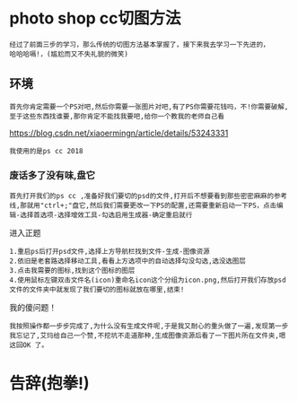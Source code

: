 # photo shop cc切图方法

    经过了前面三步的学习，那么传统的切图方法基本掌握了，接下来我去学习一下先进的，
    哈哈哈嗝!，(尴尬而又不失礼貌的微笑)

## 环境

    首先你肯定需要一个PS对吧,然后你需要一张图片对吧,有了PS你需要花钱吗，不!你需要破解,至于这些东西找谁要,那你肯定不能找我要吧,给你一个教我的老师自己看
https://blog.csdn.net/xiaoermingn/article/details/53243331
    
    我使用的是ps cc 2018
### 废话多了没有味,盘它

    首先打开我们的ps cc ,准备好我们要切的psd的文件,打开后不想要看到那些密密麻麻的参考线,那就用"ctrl+;"盘它,然后我们需要更改一下PS的配置,还需要重新启动一下PS，点击编辑-选择首选项-选择增效工具-勾选启用生成器-确定重启就行
进入正题

    1.重启ps后打开psd文件,选择上方导航栏找到文件-生成-图像资源
    2.依旧是老套路选择移动工具,看看上方选项中的自动选择勾没勾选,选没选图层
    3.点击我需要的图标,找到这个图标的图层
    4.使用鼠标左键双击文件名(icon)重命名icon这个分组为icon.png,然后打开我们存放psd文件的文件夹中就发现了我们要切的图标就放在哪里,结束!

我的傻问题！

    我按照操作都一步步完成了,为什么没有生成文件呢,于是我又耐心的重头做了一遍,发现第一步我忘记了,艾玛给自己一个赞,不挖坑不走道那种,生成图像资源后看了一下图片所在文件夹,嗯这回OK 了。

# 告辞(抱拳!)
